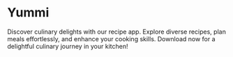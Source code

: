 # Yummi
Discover culinary delights with our recipe app. Explore diverse recipes, plan meals effortlessly, and enhance your cooking skills. Download now for a delightful culinary journey in your kitchen!
